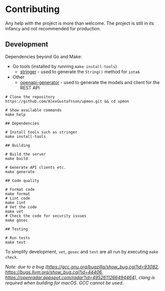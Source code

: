 # Contributing

Any help with the project is more than welcome. The project is still in its infancy and not recommended for production.

## Development

Dependencies beyond Go and Make:
* Go tools (installed by running `make install-tools`)
  - [stringer](https://pkg.go.dev/golang.org/x/tools/cmd/stringer) - used to generate the `String()` method for `iota`s
* Other
  - [openapi-generator](https://github.com/OpenAPITools/openapi-generator) - used to generate the models and client for the REST API

```shell
# Clone the repository
https://github.com/AlexGustafsson/upmon.git && cd upmon

# Show available commands
make help

## Dependencies

# Install tools such as stringer
make install-tools

## Building

# Build the server
make build

# Generate API clients etc.
make generate

## Code quality

# Format code
make format
# Lint code
make lint
# Vet the code
make vet
# Check the code for security issues
make gosec

## Testing

# Run tests
make test
```

To simplify development, `vet`, `gosec` and `test` are all run by executing `make check`.

_Note: due to a bug (https://gcc.gnu.org/bugzilla/show_bug.cgi?id=93082, https://bugs.llvm.org/show_bug.cgi?id=44406, https://openradar.appspot.com/radar?id=4952611266494464), clang is required when building for macOS. GCC cannot be used._

